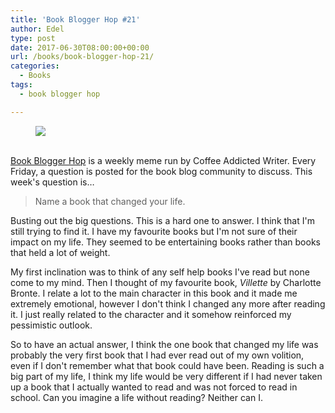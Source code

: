 ```yaml
---
title: 'Book Blogger Hop #21'
author: Edel
type: post
date: 2017-06-30T08:00:00+00:00
url: /books/book-blogger-hop-21/
categories:
  - Books
tags:
  - book blogger hop

---
```

<figure><a rel="_nofollow" href="http://www.coffeeaddictedwriter.com/p/blog-page.html"><img src="https://i1.wp.com/3.bp.blogspot.com/-2bKizvp-A9w/WEjGAM4OjJI/AAAAAAAAV50/nU3xHQNtvSQQ8dRsB8OueG061E99KPrYACLcB/s1600/Book%2BBlogger%2BHop%2B%2528Final%2529.png?w=663&#038;ssl=1" data-recalc-dims="1" /></a></figure> 

<a rel="_nofollow" href="http://www.coffeeaddictedwriter.com/p/blog-page.html"></a>

<a rel="_nofollow" href="http://www.coffeeaddictedwriter.com/p/blog-page.html"><br /> </a><a rel="_nofollow" href="http://www.coffeeaddictedwriter.com/p/blog-page.html">Book Blogger Hop</a> is a weekly meme run by Coffee Addicted Writer. Every Friday, a question is posted for the book blog community to discuss. This week's question is&#8230;

> Name a book that changed your life.

Busting out the big questions. This is a hard one to answer. I think that I'm still trying to find it. I have my favourite books but I'm not sure of their impact on my life. They seemed to be entertaining books rather than books that held a lot of weight.

My first inclination was to think of any self help books I've read but none come to my mind. Then I thought of my favourite book, _Villette_ by Charlotte Bronte. I relate a lot to the main character in this book and it made me extremely emotional, however I don't think I changed any more after reading it. I just really related to the character and it somehow reinforced my pessimistic outlook.

So to have an actual answer, I think the one book that changed my life was probably the very first book that I had ever read out of my own volition, even if I don't remember what that book could have been. Reading is such a big part of my life, I think my life would be very different if I had never taken up a book that I actually wanted to read and was not forced to read in school. Can you imagine a life without reading? Neither can I.